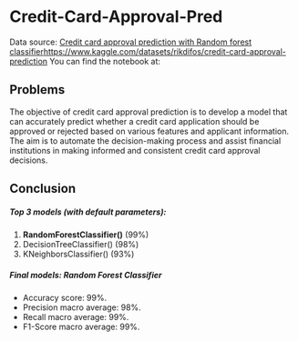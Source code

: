 # Credit-Card-Approval-Pred
Data source: [Credit card approval prediction with Random forest classifier](https://www.kaggle.com/datasets/rikdifos/credit-card-approval-prediction)https://www.kaggle.com/datasets/rikdifos/credit-card-approval-prediction
You can find the notebook at: 
## Problems
The objective of credit card approval prediction is to develop a model that can accurately predict whether a credit card application should be approved or rejected based on various features and applicant information. The aim is to automate the decision-making process and assist financial institutions in making informed and consistent credit card approval decisions.

## Conclusion

##### Top 3 models (with default parameters):
1. **RandomForestClassifier()** (99%)
2. DecisionTreeClassifier() (98%)
3. KNeighborsClassifier() (93%)

##### Final models: **Random Forest Classifier**
* Accuracy score: 99%.
* Precision macro average: 98%.
* Recall macro average: 99%.
* F1-Score macro average: 99%.

